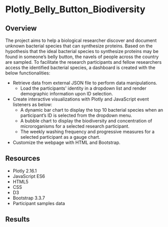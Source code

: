 # Plotly_Belly_Button_Biodiversity

## Overview

The project aims to help a biological researcher discover and document unknown bacterial species that can synthesize proteins. Based on the hypothesis that the ideal bacterial species to synthesize proteins may be found in someone’s belly button, the navels of people across the country are sampled. To facilitate the research participants and fellow researchers access the identified bacterial species, a dashboard is created with the below functionalities:
- Retrieve data from external JSON file to perform data manipulations.
  - Load the participants' identity in a dropdown list and render demographic information upon ID selection.
- Create interactive visualizations with Plotly and JavaScript event listeners as below:
  - A dynamic bar chart to display the top 10 bacterial species when an participant’s ID is selected from the dropdown menu.
  - A bubble chart to display the biodiversity and concentration of microroganisms for a selected research participant.
  - The weekly washing frequency and progressive measures for a selected participant as a gauge chart.
- Customize the webpage with HTML and Bootstrap.

## Resources

- Plotly 2.16.1
- JavaScript ES6
- HTML5
- CSS
- D3
- Bootstrap 3.3.7
- Participant samples data

## Results
